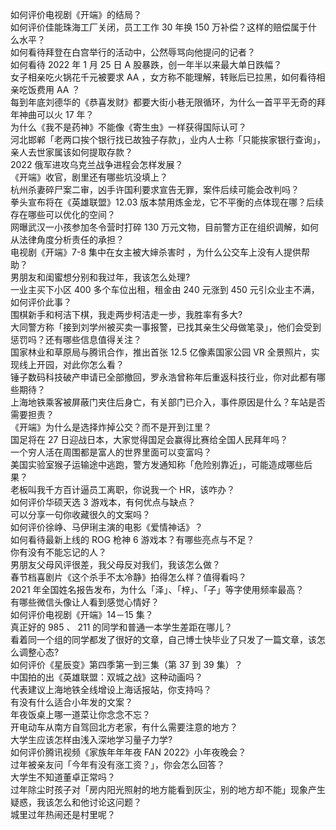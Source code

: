 如何评价电视剧《开端》的结局？  
如何评价佳能珠海工厂关闭，员工工作 30 年换 150 万补偿？这样的赔偿属于什么水平？  
如何看待拜登在白宫举行的活动中，公然辱骂向他提问的记者？  
如何看待 2022 年 1 月 25 日 A 股暴跌，创一年半以来最大单日跌幅？  
女子相亲吃火锅花千元被要求 AA ，女方称不能理解，转账后已拉黑，如何看待相亲吃饭费用 AA ？  
每到年底刘德华的《恭喜发财》都要大街小巷无限循环，为什么一首平平无奇的拜年神曲可以火 17 年？  
为什么《我不是药神》不能像《寄生虫》一样获得国际认可？  
河北邯郸「老两口挨个银行找已故独子存款」，业内人士称「只能挨家银行查询」，亲人去世家属该如何提取存款？  
2022 俄军进攻乌克兰战争进程会怎样发展？  
《开端》收官，剧里还有哪些坑没填上？  
杭州杀妻碎尸案二审，凶手许国利要求宣告无罪，案件后续可能会改判吗？  
拳头宣布将在《英雄联盟》12.03 版本禁用炼金龙，它不平衡的点体现在哪？后续存在哪些可以优化的空间？  
网曝武汉一小孩参加冬令营时打碎 130 万元文物，目前警方正在组织调解，如何从法律角度分析责任的承担？  
电视剧《开端》7-8 集中在女主被大婶杀害时 ，为什么公交车上没有人提供帮助？  
男朋友和闺蜜想分别和我过年，我该怎么处理?  
一业主买下小区 400 多个车位出租，租金由 240 元涨到 450 元引众业主不满，如何评价此事？  
围棋新手和柯洁下棋，我走两步柯洁走一步，我胜率有多大?  
大同警方称「接到刘学州被买卖一事报警，已找其亲生父母做笔录」，他们会受到惩罚吗？还有哪些信息值得关注？  
国家林业和草原局与腾讯合作，推出首张 12.5 亿像素国家公园 VR 全景照片，实现线上开园，对此你怎么看？  
锤子数码科技破产申请已全部撤回，罗永浩曾称年后重返科技行业，你对此都有哪些期待？  
上海地铁乘客被屏蔽门夹住后身亡，有关部门已介入，事件原因是什么？车站是否需要担责？  
《开端》为什么是选择炸掉公交？而不是开到江里？  
国足将在 27 日迎战日本，大家觉得国足会赢得比赛给全国人民拜年吗？  
一个穷人活在周围都是富人的世界里面可以变富吗？  
美国实验室猴子运输途中逃跑，警方发通知称「危险别靠近」，可能造成哪些后果？  
老板叫我千方百计逼员工离职，你说我一个 HR，该咋办？  
如何评价华硕天选 3 游戏本，有何优点与缺点？  
可以分享一句你收藏很久的文案吗？  
如何评价徐峥、马伊琍主演的电影《爱情神话》？  
如何看待最新上线的 ROG 枪神 6 游戏本？有哪些亮点与不足？  
你有没有不能忘记的人？  
男朋友父母风评很差，我父母反对我们，我该怎么做？  
春节档喜剧片《这个杀手不太冷静》拍得怎么样？值得看吗？  
2021 年全国姓名报告发布，为什么「泽」、「梓」、「子」等字使用频率最高？  
有哪些微信头像让人看到感觉心情好？  
如何评价电视剧《开端》14－15 集？  
真正好的 985 、 211 的同学和普通一本学生差距在哪儿？  
看着同一个组的同学都发了很好的文章，自己博士快毕业了只发了一篇文章，该怎么调整心态?  
如何评价《星辰变》第四季第一到三集（第 37 到 39 集）？  
中国拍的出《英雄联盟：双城之战》这种动画吗？  
代表建议上海地铁全线增设上海话报站，你支持吗？  
有没有什么适合小年发的文案？  
年夜饭桌上哪一道菜让你念念不忘？  
开电动车从南方自驾回北方老家，有什么需要注意的地方？  
大学生应该怎样由浅入深地学习量子力学?  
如何评价腾讯视频《家族年年年夜 FAN 2022》小年夜晚会？  
过年被亲友问「今年有没有涨工资？」，你会怎么回答？  
大学生不知道董卓正常吗？  
过年除尘时孩子对「房内阳光照射的地方能看到灰尘，别的地方却不能」现象产生疑惑，我该怎么和他讨论这问题？  
城里过年热闹还是村里呢？  
